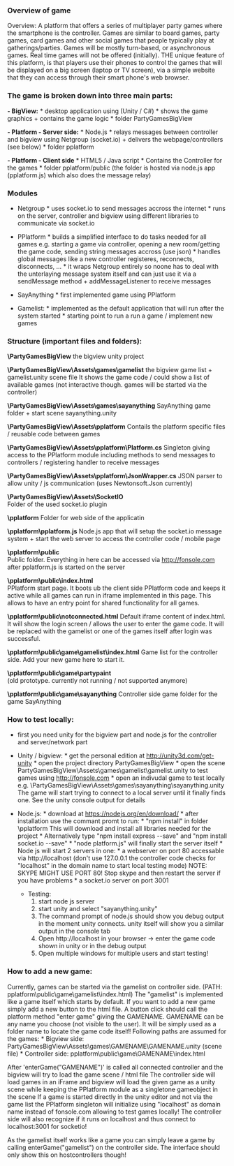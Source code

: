 ### Overview of game
Overview: A platform that offers a series of multiplayer party games where the smartphone is the controller. Games are similar to board games, party games, card games and other social games that people typically play at gatherings/parties. Games will be mostly turn-based, or asynchronous games. Real time games will not be offered (initially). THE unique feature of this platform, is that players use their phones to control the games that will be displayed on a big screen (laptop or TV screen), via a simple website that they can access through their smart phone's web browser. 

### The game is broken down into three main parts:
**- BigView:**
		* desktop application using (Unity / C#)
		* shows the game graphics + contains the game logic
		* folder PartyGamesBigView
	
**- Platform - Server side:**
		* Node.js
		* relays messages between controller and bigview using Netgroup (socket.io) + delivers the webpage/controllers (see below)
		* folder pplatform
	
**- Platform - Client side**
		* HTML5 / Java script
		* Contains the Controller for the games
		* folder pplatform/public (the folder is hosted via node.js app (pplatform.js) which also does the message relay)


### Modules
- Netgroup
		* uses socket.io to send messages accross the internet
		* runs on the server, controller and bigview using different libraries to communicate via socket.io

- PPlatform
		* builds a simplified interface to do tasks needed for all games
			e.g. starting a game via controller, opening a new room/getting the game code, sending string messages accross (use json)
		* handles global messages like a new controller registeres, reconnects, disconnects, ...
		* it wraps Netgroup entirely so noone has to deal with the unterlaying message system itself and can just use it via
			a sendMessage method + addMessageListener to receive messages


- SayAnything
		* first implemented game using PPlatform


- Gamelist:
		* implemented as the default application that will run after the system started
		* starting point to run a run a game / implement new games


### Structure (important files and folders):
**\PartyGamesBigView**
the bigview unity project

**\PartyGamesBigView\Assets\games\gamelist**
												the bigview game list + gamelist.unity scene file
												It shows the game code / could show a list of available games
												(not interactive though. games will be started via the controller)

**\PartyGamesBigView\Assets\games\sayanything**
												SayAnything game folder + start scene sayanything.unity

**\PartyGamesBigView\Assets\pplatform**
												Contails the platform specific files / reusable code between games

**\PartyGamesBigView\Assets\pplatform\Platform.cs**
												Singleton giving access to the PPlatform module
												including methods to send messages to controllers / registering handler
												to receive messages

**\PartyGamesBigView\Assets\pplatform\JsonWrapper.cs**
												JSON parser to allow unity / js communication (uses Newtonsoft.Json currently)

**\PartyGamesBigView\Assets\SocketIO**		
												Folder of the used socket.io plugin

**\pplatform**
												Folder for web side of the applicatin

**\pplatform\pplatform.js**
												Node.js app that will setup the socket.io message system + start the web server to access
												the controller code / mobile page

**\pplatform\public**						
												Public folder.
												Everything in here can be accessed via http://fonsole.com
												after pplatform.js is started on the server

**\pplatform\public\index.html**					
PPlatform start page. It boots ub the client side PPlatform code and keeps it active
												while all games can run in iframe implemented in this page. This allows to
												have an entry point for shared functionality for all games.

**\pplatform\public\notconnected.html**
												Default iframe content of index.html. It will show the login screen / allows
												the user to enter the game code. It will be replaced with the gamelist
												or one of the games itself after login was successful.

**\pplatform\public\game\gamelist\index.html**
												Game list for the controller side. Add your new game here to start it.

**\pplatform\public\game\partypaint**				
												(old prototype. currently not running / not supported anymore)

**\pplatform\public\game\sayanything**
												Controller side game folder for the game SayAnything




### How to test locally:
* first you need unity for the bigview part and node.js for the controller and server/network part
* Unity / bigview:
		* get the personal edition at http://unity3d.com/get-unity
		* open the project directory PartyGamesBigView
		* open the scene PartyGamesBigView\Assets\games\gamelist\gamelist.unity to test games using http://fonsole.com
		* open an indivudal game to test locally e.g. \PartyGamesBigView\Assets\games\sayanything\sayanything.unity
			The game will start trying to connect to a local server until it finally finds one. See the unity console output for details
	
* Node.js:
		* download at https://nodejs.org/en/download/
		* after installation use the commant promt to run:
			* "npm install" in folder \pplatform This will download and install all libraries needed for the project
			* Alternatively type "npm install express --save" and "npm install socket.io --save"
			* "node platform.js" will finally start the server itself
		* Node js will start 2 servers in one:
			* a webserver on port 80 accessable via http://localhost (don't use 127.0.0.1 the controller code checks for "localhost" in the domain name to start local testing mode)
				NOTE: SKYPE MIGHT USE PORT 80! Stop skype and then restart the server if you have problems
			* a socket.io server on port 3001
	* Testing:
		1. start node js server
		2. start unity and select "sayanything.unity"
		3. The command prompt of node.js should show you debug output in the moment unity connects. unity itself will show you a similar output in the console tab
		4. Open http://localhost in your browser -> enter the game code shown in unity or in the debug output
		5. Open multiple windows for multiple users and start testing!



### How to add a new game:

Currently, games can be started via the gamelist on controller side. (PATH: pplatform\public\game\gamelist\index.html)
	The "gamelist" is implemented like a game itself which starts by default. If you want to add a new game simply add a new button to the html file. A button click should call the platform method "enter game" giving the GAMENAME. GAMENAME can be any name you
	choose (not visible to the user). It will be simply used as a folder name to locate the game code itself!
	Following paths are assumed for the games:
		* Bigview side: PartyGamesBigView\Assets\games\GAMENAME\GAMENAME.unity (scene file)
		* Controller side: pplatform\public\game\GAMENAME\index.html

After 'enterGame("GAMENAME")' is called all connected controller and the bigview will try to load the game scene / html file
	The controller side will load games in an iFrame and bigview will load the given game as a unity scene
	while keeping the PPlatform module as a singletone gameobject in the scene
	If a game is started directly in the unity editor and not via the game list the PPlatform singleton will initialize
	using "localhost" as domain name instead of fonsole.com allowing to test games locally! The controller side will
	also recognize if it runs on localhost and thus connect to localhost:3001 for socketio!

As the gamelist itself works like a game you can simply leave a game by calling enterGame("gamelist") on the controller side.
	The interface should only show this on hostcontrollers though!
